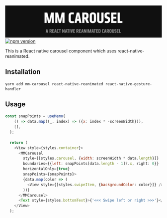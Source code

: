 ![banner](/banner.png)
[![npm version](https://badge.fury.io/js/mm-carousel.svg)](https://badge.fury.io/js/mm-carousel)

This is a React native carousel component which uses react-native-reanimated.

## Installation
```
yarn add mm-carousel react-native-reanimated react-native-gesture-handler
```

## Usage
```js
const snapPoints = useMemo(
    () => data.map((_, index) => ({x: index * -screenWidth})),
    [],
  );

  return (
    <View style={styles.container}>
      <MMCarousel
        style={[styles.carousel, {width: screenWidth * data.length}]}
        boundaries={{left: snapPoints[data.length - 1]?.x, right: 0}}
        horizontalOnly={true}
        snapPoints={snapPoints}>
        {data.map(color => (
          <View style={[styles.swipeItem, {backgroundColor: color}]} />
        ))}
      </MMCarousel>
      <Text style={styles.bottomText}>{'<<< Swipe left or right >>>'}</Text>
    </View>
  );
```
